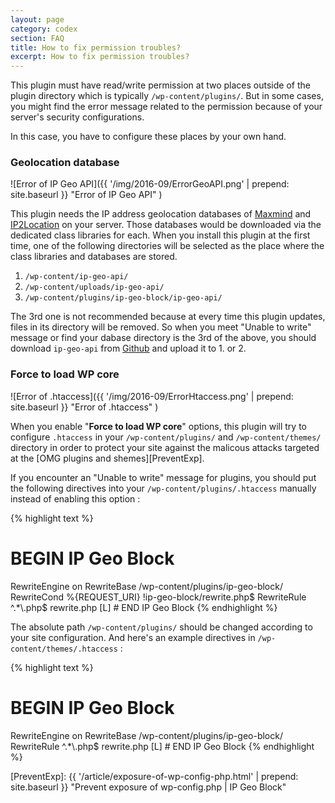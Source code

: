 ```yaml
---
layout: page
category: codex
section: FAQ
title: How to fix permission troubles?
excerpt: How to fix permission troubles?
---
```


This plugin must have read/write permission at two places outside of the plugin
directory which is typically `/wp-content/plugins/`. But in some cases, you 
might find the error message related to the permission because of your server's
security configurations.

In this case, you have to configure these places by your own hand.

### Geolocation database ###

![Error of IP Geo API]({{ '/img/2016-09/ErrorGeoAPI.png' | prepend: site.baseurl }}
 "Error of IP Geo API"
)

This plugin needs the IP address geolocation databases of [Maxmind][Maxmind] 
and [IP2Location][IP2Location] on your server. Those databases would be 
downloaded via the dedicated class libraries for each. When you install this 
plugin at the first time, one of the following directories will be selected 
as the place where the class libraries and databases are stored.

1. `/wp-content/ip-geo-api/`
2. `/wp-content/uploads/ip-geo-api/`
3. `/wp-content/plugins/ip-geo-block/ip-geo-api/`

The 3rd one is not recommended because at every time this plugin updates, 
files in its directory will be removed. So when you meet "Unable to write" 
message or find your dabase directory is the 3rd of the above, you should 
download `ip-geo-api` from [Github][GitGeoAPI] and upload it to 1. or 2.

### Force to load WP core ###

![Error of .htaccess]({{ '/img/2016-09/ErrorHtaccess.png' | prepend: site.baseurl }}
 "Error of .htaccess"
)

When you enable "**Force to load WP core**" options, this plugin will try to 
configure `.htaccess` in your `/wp-content/plugins/` and `/wp-content/themes/` 
directory in order to protect your site against the malicous attacks targeted 
at the [OMG plugins and shemes][PreventExp].

If you encounter an "Unable to write" message for plugins, you should put the 
following directives into your `/wp-content/plugins/.htaccess` manually 
instead of enabling this option :

{% highlight text %}
# BEGIN IP Geo Block
<IfModule mod_rewrite.c>
RewriteEngine on
RewriteBase /wp-content/plugins/ip-geo-block/
RewriteCond %{REQUEST_URI} !ip-geo-block/rewrite.php$
RewriteRule ^.*\.php$ rewrite.php [L]
</IfModule>
# END IP Geo Block
{% endhighlight %}

The absolute path `/wp-content/plugins/` should be changed according to your 
site configuration.
And here's an example directives in `/wp-content/themes/.htaccess` :

{% highlight text %}
# BEGIN IP Geo Block
<IfModule mod_rewrite.c>
RewriteEngine on
RewriteBase /wp-content/plugins/ip-geo-block/
RewriteRule ^.*\.php$ rewrite.php [L]
</IfModule>
# END IP Geo Block
{% endhighlight %}

[IP-Geo-Block]: https://wordpress.org/plugins/ip-geo-block/ "WordPress › IP Geo Block « WordPress Plugins"
[Maxmind]:      https://www.maxmind.com/ "IP Geolocation and Online Fraud Prevention | MaxMind"
[IP2Location]:  http://www.ip2location.com/ "IP Address Geolocation to Identify Website Visitor's Geographical Location"
[GitGeoAPI]:    https://github.com/tokkonopapa/WordPress-IP-Geo-API "GitHub - tokkonopapa/WordPress-IP-Geo-API: A class library combined with WordPress plugin IP Geo Block to handle geo-location database of Maxmind and IP2Location."
[PreventExp]:   {{ '/article/exposure-of-wp-config-php.html' | prepend: site.baseurl }} "Prevent exposure of wp-config.php | IP Geo Block"
